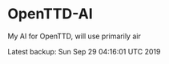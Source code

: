 # OpenTTD-AI
My AI for OpenTTD, will use primarily air

Latest backup: Sun Sep 29 04:16:01 UTC 2019
